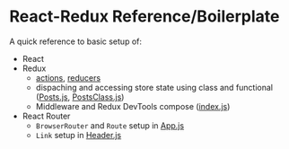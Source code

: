 # React-Redux Reference/Boilerplate

A quick reference to basic setup of:

- React
- Redux
  - [actions](src/actions), [reducers](src/reducers)
  - dispaching and accessing store state using class and functional ([Posts.js](src/components/Posts.js), [PostsClass.js](src/components/PostsClass.js))
  - Middleware and Redux DevTools compose ([index.js](src/index.js))
- React Router
  - `BrowserRouter` and `Route` setup in [App.js](src/components/App.js)
  - `Link` setup in [Header.js](src/components/Header.js)
